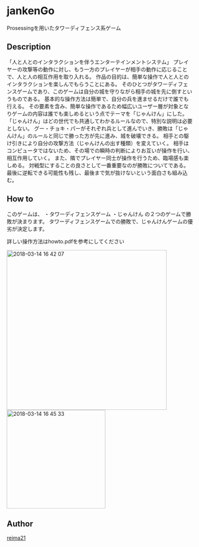 jankenGo
====

Prosessingを用いたタワーディフェンス系ゲーム

## Description
「人と人とのインタラクションを伴うエンターテインメントシステム」
プレイヤーの攻撃等の動作に対し、もう一方のプレイヤーが相手の動作に応じることで、人と人の相互作用を取り入れる。
作品の目的は、簡単な操作で人と人とのインタラクションを楽しんでもらうことにある。
そのひとつがタワーディフェンスゲームであり、このゲームは自分の城を守りながら相手の城を先に倒すというものである。
基本的な操作方法は簡単で、自分の兵を進ませるだけで誰でも行える。
その要素を含み、簡単な操作であるため幅広いユーザー層が対象となりゲームの内容は誰でも楽しめるという点でテーマを「じゃんけん」にした。
「じゃんけん」はどの世代でも共通してわかるルールなので、特別な説明は必要としない。
グー・チョキ・パーがそれぞれ兵として進んでいき、勝敗は「じゃんけん」のルールと同じで勝った方が先に進み、城を破壊できる。
相手との駆け引きにより自分の攻撃方法（じゃんけんの出す種類）を変えていく。
相手はコンピュータではないため、その場での瞬時の判断によりお互いが操作を行い、相互作用していく。
また、隣でプレイヤー同士が操作を行うため、臨場感も楽しめる。
対戦型にすることの良さとして一番重要なのが勝敗についてである。
最後に逆転できる可能性も残し、最後まで気が抜けないという面白さも組み込む。


## How to
このゲームは、
・タワーディフェンスゲーム
・じゃんけん
の２つのゲームで勝敗が決まります。
タワーディフェンスゲームでの勝敗で、じゃんけんゲームの優劣が決定します。

詳しい操作方法はhowto.pdfを参考にしてください


<img width="433" alt="2018-03-14 16 42 07" src="https://user-images.githubusercontent.com/27469186/37389274-0a973408-27a7-11e8-9999-15150ced46fe.png">



<img width="267" alt="2018-03-14 16 45 33" src="https://user-images.githubusercontent.com/27469186/37389301-26a12b04-27a7-11e8-9e43-c7f279245005.png">

## Author

[reima21](https://github.com/reima21)

